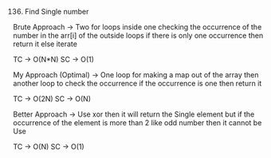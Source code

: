 136. Find Single number

Brute Approach ->
Two for loops inside one checking the occurrence of the number in the arr[i] of the outside loops
if there is only one occurrence then return it
else iterate

TC -> O(N\*N)
SC -> O(1)

My Approach (Optimal) ->
One loop for making a map out of the array
then another loop to check the occurrence
if the occurrence is one then return it

TC -> O(2N)
SC -> O(N)

Better Approach ->
Use xor then it will return the Single element
but if the occurrence of the element is more than 2 like odd number then it cannot be Use

TC -> O(N)
SC -> O(1)
